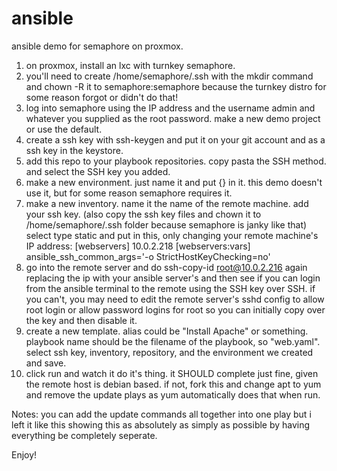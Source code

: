 # ansible
ansible demo for semaphore on proxmox.

1. on proxmox, install an lxc with turnkey semaphore. 
2. you'll need to create /home/semaphore/.ssh with the mkdir command and chown -R it to semaphore:semaphore because the turnkey distro for some reason forgot or didn't do that!
3. log into semaphore using the IP address and the username admin and whatever you supplied as the root password. make a new demo project or use the default.
4. create a ssh key with ssh-keygen and put it on your git account and as a ssh key in the keystore.
5. add this repo to your playbook repositories. copy pasta the SSH method. and select the SSH key you added.
6. make a new environment. just name it and put {} in it. this demo doesn't use it, but for some reason semaphore requires it.
7. make a new inventory. name it the name of the remote machine. add your ssh key. (also copy the ssh key files and chown it to /home/semaphore/.ssh folder because semaphore is janky like that) select type static and put in this, only changing your remote machine's IP address:
[webservers]
10.0.2.218
[webservers:vars]
ansible_ssh_common_args='-o StrictHostKeyChecking=no'
8. go into the remote server and do ssh-copy-id root@10.0.2.216 again replacing the ip with your ansible server's and then see if you can login from the ansible terminal to the remote using the SSH key over SSH. if you can't, you may need to edit the remote server's sshd config to allow root login or allow password logins for root so you can initially copy over the key and then disable it.
9. create a new template. alias could be "Install Apache" or something. playbook name should be the filename of the playbook, so "web.yaml". select ssh key, inventory, repository, and the environment we created and save.
10. click run and watch it do it's thing. it SHOULD complete just fine, given the remote host is debian based. if not, fork this and change apt to yum and remove the update plays as yum automatically does that when run.


Notes: you can add the update commands all together into one play but i left it like this showing this as absolutely as simply as possible by having everything be completely seperate.

Enjoy!
